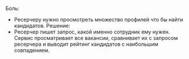 Боль:
- Ресерчеру нужно просмотреть множество профилей что бы найти кандидатов.
Решение:
- Ресерчер пишет запрос, какой именно сотрудник ему нужен. Сервис просматривает все вакансии, сравнивает их с запросом ресерчера и выводит рейтинг кандидатов с наибольшим совпадением.